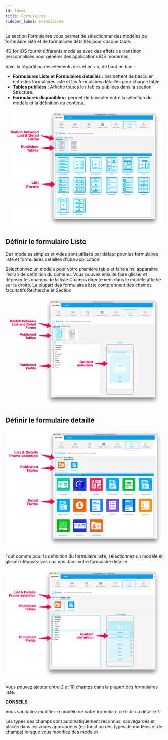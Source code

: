 ```yaml
---
id: forms
title: Formulaires
sidebar_label: Formulaires
---
```

La section Formulaires vous permet de sélectionner des modèles de formulaire liste et de formulaires détaillés pour chaque table.

4D for iOS fournit différents modèles avec des effets de transition personnalisés pour générer des applications iOS modernes.

Voici la répartition des éléments de cet écran, de haut en bas :

* **Formulaires Liste et Formulaires détaillés :** permettent de basculer entre les formulaires liste et les formulaires détaillés pour chaque table.
* **Tables publiées :** Affiche toutes les tables publiées dans la section Structure. 
* **Formulaires disponibles :** permet de basculer entre la sélection du modèle et la définition du contenu.

![Sélection du modèle de formulaire Liste](assets/project-editor/Forms-section-templates-selection-4D-for-iOS.png)

## Définir le formulaire Liste

Des modèles simples et vides sont utilisés par défaut pour les formulaires liste et formulaires détaillés d'une application.

Sélectionnez un modèle pour votre première table et faire ainsi apparaitre l’écran de définition du contenu. Vous pouvez ensuite faire glisser et déposer les champs de la liste Champs directement dans le modèle affiché sur la droite. La plupart des formulaires liste comprennent des champs facultatifs Recherche et Section.

![List form content definition](assets/project-editor/Forms-section-content-definition-4D-for-iOS.png)

## Définir le formulaire détaillé

![Detail form template selection](assets/project-editor/Forms-section-detail-form-templates-selection-4D-for-iOS.png)

Tout comme pour la définition du formulaire liste, sélectionnez un modèle et glissez/déposez vos champs dans votre formulaire détaillé.

![Detail form content definition](assets/project-editor/Forms-section-detail-form-content-definition-4D-for-iOS.png)

Vous pouvez ajouter entre 2 et 10 champs dans la plupart des formulaires liste.<div class = "tips"> 

**CONSEILS**

Vous souhaitez modifier le modèle de votre formulaire de liste ou détaillé ?

Les types des champs sont automatiquement reconnus, sauvegardés et placés dans les zones appropriées (en fonction des types de modèles et de champs) lorsque vous modifiez des modèles.</div>
